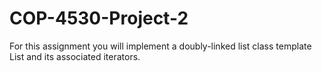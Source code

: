 # COP-4530-Project-2
For this assignment you will implement a doubly-linked list class template List and its associated iterators.
